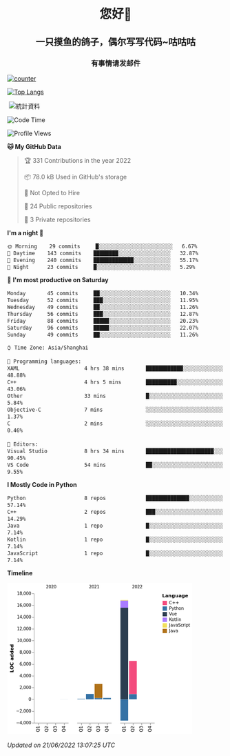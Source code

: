 

<!--
**kitUIN/kitUIN** is a ✨ _special_ ✨ repository because its `README.md` (this file) appears on your GitHub profile.

Here are some ideas to get you started:

- 🔭 I’m currently working on ...
- 🌱 I’m currently learning ...
- 👯 I’m looking to collaborate on ...
- 🤔 I’m looking for help with ...
- 💬 Ask me about ...
- 📫 How to reach me: ...
- 😄 Pronouns: ...
- ⚡ Fun fact: ...
-->
<h1 align="center">您好👋</h1>
<h2 align="center">一只摸鱼的鸽子，偶尔写写代码~咕咕咕</h2>
<h3 align="center">有事情请发邮件</h3>

[![counter](https://count.getloli.com/get/@KitUIN?theme=rule34)](https://count.getloli.com/)

[![Top Langs](https://github-readme-stats.vercel.app/api/top-langs/?username=kitUIN&show_icons=true&theme=gruvbox&locale=cn&layout=compact)](https://github.com/anuraghazra/github-readme-stats)

<p>&nbsp;<img align="center" src="https://github-readme-stats.vercel.app/api?username=kitUIN&show_icons=true&theme=gruvbox&locale=cn" alt="統計資料" /></p>


<!--START_SECTION:waka-->
![Code Time](http://img.shields.io/badge/Code%20Time-593%20hrs%2025%20mins-blue)

![Profile Views](http://img.shields.io/badge/Profile%20Views-1-blue)

**🐱 My GitHub Data** 

> 🏆 331 Contributions in the year 2022
 > 
> 📦 78.0 kB Used in GitHub's storage 
 > 
> 🚫 Not Opted to Hire
 > 
> 📜 24 Public repositories 
 > 
> 🔑 3 Private repositories  
 > 
**I'm a night 🦉** 

```text
🌞 Morning    29 commits     █░░░░░░░░░░░░░░░░░░░░░░░░   6.67% 
🌆 Daytime    143 commits    ████████░░░░░░░░░░░░░░░░░   32.87% 
🌃 Evening    240 commits    █████████████░░░░░░░░░░░░   55.17% 
🌙 Night      23 commits     █░░░░░░░░░░░░░░░░░░░░░░░░   5.29%

```
📅 **I'm most productive on Saturday** 

```text
Monday       45 commits     ██░░░░░░░░░░░░░░░░░░░░░░░   10.34% 
Tuesday      52 commits     ███░░░░░░░░░░░░░░░░░░░░░░   11.95% 
Wednesday    49 commits     ██░░░░░░░░░░░░░░░░░░░░░░░   11.26% 
Thursday     56 commits     ███░░░░░░░░░░░░░░░░░░░░░░   12.87% 
Friday       88 commits     █████░░░░░░░░░░░░░░░░░░░░   20.23% 
Saturday     96 commits     █████░░░░░░░░░░░░░░░░░░░░   22.07% 
Sunday       49 commits     ██░░░░░░░░░░░░░░░░░░░░░░░   11.26%

```


```text
⌚︎ Time Zone: Asia/Shanghai

💬 Programming languages: 
XAML                     4 hrs 38 mins       ████████████░░░░░░░░░░░░░   48.88% 
C++                      4 hrs 5 mins        ██████████░░░░░░░░░░░░░░░   43.06% 
Other                    33 mins             █░░░░░░░░░░░░░░░░░░░░░░░░   5.84% 
Objective-C              7 mins              ░░░░░░░░░░░░░░░░░░░░░░░░░   1.37% 
C                        2 mins              ░░░░░░░░░░░░░░░░░░░░░░░░░   0.46%

📝 Editors: 
Visual Studio            8 hrs 34 mins       ██████████████████████░░░   90.45% 
VS Code                  54 mins             ██░░░░░░░░░░░░░░░░░░░░░░░   9.55%

```

**I Mostly Code in Python** 

```text
Python                   8 repos             ██████████████░░░░░░░░░░░   57.14% 
C++                      2 repos             ███░░░░░░░░░░░░░░░░░░░░░░   14.29% 
Java                     1 repo              █░░░░░░░░░░░░░░░░░░░░░░░░   7.14% 
Kotlin                   1 repo              █░░░░░░░░░░░░░░░░░░░░░░░░   7.14% 
JavaScript               1 repo              █░░░░░░░░░░░░░░░░░░░░░░░░   7.14%

```


**Timeline**

![Chart not found](https://raw.githubusercontent.com/kitUIN/kitUIN/main/charts/bar_graph.png) 


 *Updated on 21/06/2022 13:07:25 UTC*
<!--END_SECTION:waka-->
